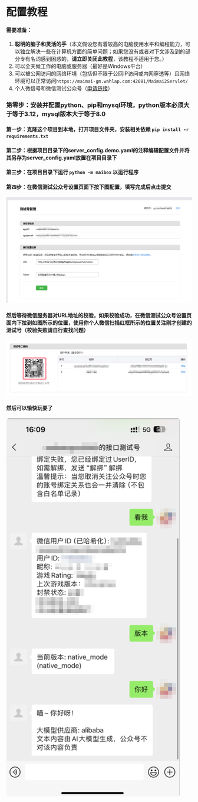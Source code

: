 # 配置教程

#### 需要准备：

1. **聪明的脑子和灵活的手**（本文假设您有着较高的电脑使用水平和编程能力，可以独立解决一些在计算机方面的简单问题；如果您没有或者对下文涉及到的部分专有名词感到困惑的，**请立即关闭此教程**，该教程不适用于您。）
2. 可以全天候工作的电脑或服务器（最好是Windows平台）
3. 可以被公网访问的网络环境（包括但不限于公网IP访问或内网穿透等）且网络环境可以正常访问`https://maimai-gm.wahlap.com:42081/Maimai2Servlet/` 
4. 个人微信号和微信测试公众号（[申请链接](https://mp.weixin.qq.com/debug/cgi-bin/sandbox?t=sandbox/login)）



### 第零步：安装并配置python、pip和mysql环境，python版本必须大于等于3.12，mysql版本大于等于8.0

#### 第一步：克隆这个项目到本地，打开项目文件夹，安装相关依赖 `pip install -r requirements.txt`

#### 第二步：根据项目目录下的server_config.demo.yaml的注释编辑配置文件并将其另存为server_config.yaml放置在项目目录下

#### 第三步：在项目目录下运行 `python -m maibox` 以运行程序

#### 第四步：在微信测试公众号设置页面下按下图配置，填写完成后点击提交

![image-20240731160023367](assets/image-20240731160023367.png)

#### 然后等待微信服务器对URL地址的校验，如果校验成功，在微信测试公众号设置页面内下拉到如图所示的位置，使用你个人微信扫描红框所示的位置关注刚才创建的测试号（校验失败请自行查找问题）

![image-20240731160621789](assets/image-20240731160621789.png)

#### 然后可以愉快玩耍了

![image-20240731161356382](assets/image-20240731161356382.png)